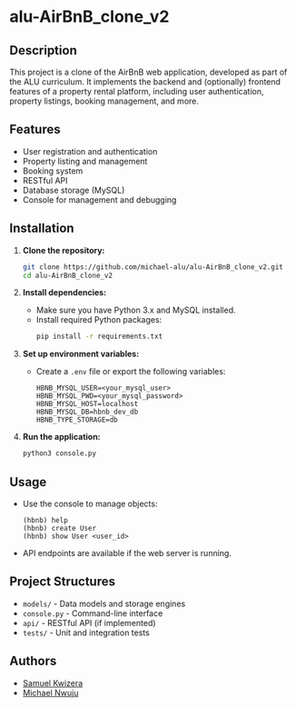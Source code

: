 # alu-AirBnB_clone_v2

## Description

This project is a clone of the AirBnB web application, developed as part of the ALU curriculum. It implements the backend and (optionally) frontend features of a property rental platform, including user authentication, property listings, booking management, and more.

## Features

- User registration and authentication
- Property listing and management
- Booking system
- RESTful API
- Database storage (MySQL)
- Console for management and debugging

## Installation

1. **Clone the repository:**
   ```bash
   git clone https://github.com/michael-alu/alu-AirBnB_clone_v2.git
   cd alu-AirBnB_clone_v2
   ```

2. **Install dependencies:**
   - Make sure you have Python 3.x and MySQL installed.
   - Install required Python packages:
     ```bash
     pip install -r requirements.txt
     ```

3. **Set up environment variables:**
   - Create a `.env` file or export the following variables:
     ```
     HBNB_MYSQL_USER=<your_mysql_user>
     HBNB_MYSQL_PWD=<your_mysql_password>
     HBNB_MYSQL_HOST=localhost
     HBNB_MYSQL_DB=hbnb_dev_db
     HBNB_TYPE_STORAGE=db
     ```

4. **Run the application:**
   ```bash
   python3 console.py
   ```

## Usage

- Use the console to manage objects:
  ```
  (hbnb) help
  (hbnb) create User
  (hbnb) show User <user_id>
  ```

- API endpoints are available if the web server is running.

## Project Structures

- `models/` - Data models and storage engines
- `console.py` - Command-line interface
- `api/` - RESTful API (if implemented)
- `tests/` - Unit and integration tests

## Authors

- [Samuel Kwizera](https://github.com/samkwizera)
- [Michael Nwuju](https://github.com/michael-alu)
